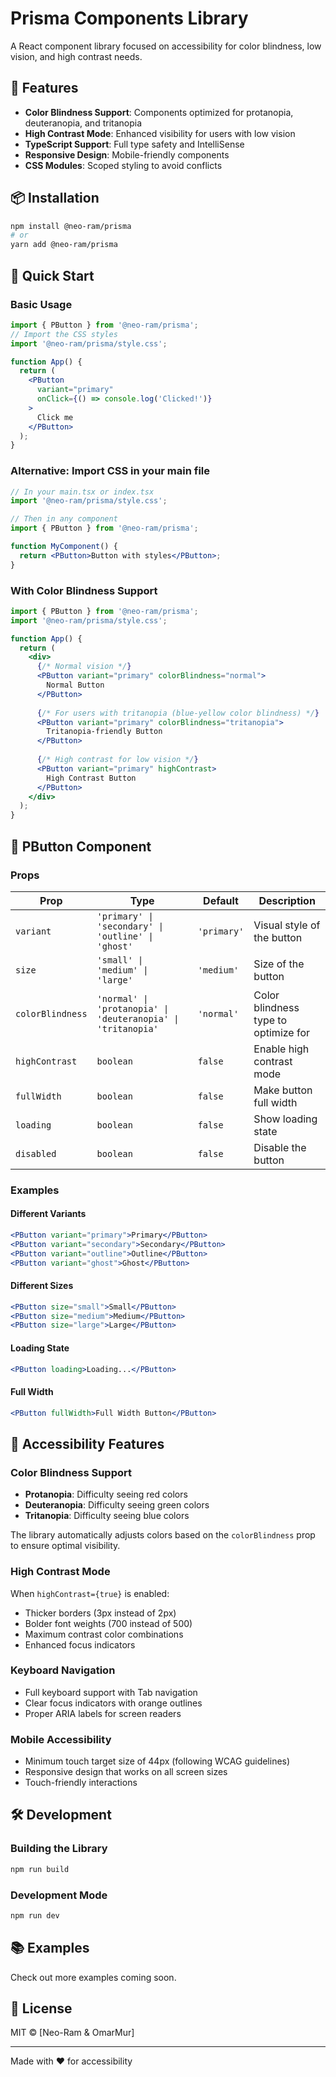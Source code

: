 # Prisma Components Library

A React component library focused on accessibility for color blindness, low vision, and high contrast needs.

## 🌈 Features

- **Color Blindness Support**: Components optimized for protanopia, deuteranopia, and tritanopia
- **High Contrast Mode**: Enhanced visibility for users with low vision
- **TypeScript Support**: Full type safety and IntelliSense
- **Responsive Design**: Mobile-friendly components
- **CSS Modules**: Scoped styling to avoid conflicts

## 📦 Installation

```bash
npm install @neo-ram/prisma
# or
yarn add @neo-ram/prisma
```

## 🚀 Quick Start

### Basic Usage

```jsx
import { PButton } from '@neo-ram/prisma';
// Import the CSS styles
import '@neo-ram/prisma/style.css';

function App() {
  return (
    <PButton 
      variant="primary" 
      onClick={() => console.log('Clicked!')}
    >
      Click me
    </PButton>
  );
}
```

### Alternative: Import CSS in your main file

```jsx
// In your main.tsx or index.tsx
import '@neo-ram/prisma/style.css';

// Then in any component
import { PButton } from '@neo-ram/prisma';

function MyComponent() {
  return <PButton>Button with styles</PButton>;
}
```

### With Color Blindness Support

```jsx
import { PButton } from '@neo-ram/prisma';
import '@neo-ram/prisma/style.css';

function App() {
  return (
    <div>
      {/* Normal vision */}
      <PButton variant="primary" colorBlindness="normal">
        Normal Button
      </PButton>
      
      {/* For users with tritanopia (blue-yellow color blindness) */}
      <PButton variant="primary" colorBlindness="tritanopia">
        Tritanopia-friendly Button
      </PButton>
      
      {/* High contrast for low vision */}
      <PButton variant="primary" highContrast>
        High Contrast Button
      </PButton>
    </div>
  );
}
```

## 🎨 PButton Component

### Props

| Prop | Type | Default | Description |
|------|------|---------|-------------|
| `variant` | `'primary' \| 'secondary' \| 'outline' \| 'ghost'` | `'primary'` | Visual style of the button |
| `size` | `'small' \| 'medium' \| 'large'` | `'medium'` | Size of the button |
| `colorBlindness` | `'normal' \| 'protanopia' \| 'deuteranopia' \| 'tritanopia'` | `'normal'` | Color blindness type to optimize for |
| `highContrast` | `boolean` | `false` | Enable high contrast mode |
| `fullWidth` | `boolean` | `false` | Make button full width |
| `loading` | `boolean` | `false` | Show loading state |
| `disabled` | `boolean` | `false` | Disable the button |

### Examples

#### Different Variants
```jsx
<PButton variant="primary">Primary</PButton>
<PButton variant="secondary">Secondary</PButton>
<PButton variant="outline">Outline</PButton>
<PButton variant="ghost">Ghost</PButton>
```

#### Different Sizes
```jsx
<PButton size="small">Small</PButton>
<PButton size="medium">Medium</PButton>
<PButton size="large">Large</PButton>
```

#### Loading State
```jsx
<PButton loading>Loading...</PButton>
```

#### Full Width
```jsx
<PButton fullWidth>Full Width Button</PButton>
```

## 🎯 Accessibility Features

### Color Blindness Support

- **Protanopia**: Difficulty seeing red colors
- **Deuteranopia**: Difficulty seeing green colors  
- **Tritanopia**: Difficulty seeing blue colors

The library automatically adjusts colors based on the `colorBlindness` prop to ensure optimal visibility.

### High Contrast Mode

When `highContrast={true}` is enabled:
- Thicker borders (3px instead of 2px)
- Bolder font weights (700 instead of 500)
- Maximum contrast color combinations
- Enhanced focus indicators

### Keyboard Navigation

- Full keyboard support with Tab navigation
- Clear focus indicators with orange outlines
- Proper ARIA labels for screen readers

### Mobile Accessibility

- Minimum touch target size of 44px (following WCAG guidelines)
- Responsive design that works on all screen sizes
- Touch-friendly interactions

## 🛠️ Development

### Building the Library

```bash
npm run build
```

### Development Mode

```bash
npm run dev
```

## 📚 Examples

Check out more examples coming soon.

## 📄 License

MIT © [Neo-Ram & OmarMur]

---

Made with ❤️ for accessibility
